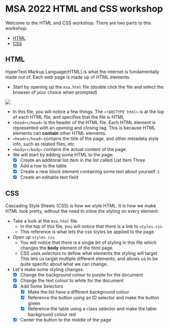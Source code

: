 # MSA 2022 HTML and CSS workshop

Welcome to the HTML and CSS workshop. There are two parts to this workshop:

- [HTML](./README.md#html)
- [CSS](./README.md#css)

## HTML
HyperText Markup Language(HTML) is what the internet is fundamentally made out of. Each web page is made up of HTML elements.

* Start by opening up the `msa.html` file (double click the file and select the browser of your choice when prompted)

![](images/2022-04-14-11-09-06.png)

  * In this file, you will notice a few things. The `<!DOCTYPE html>` is at the top of each HTML file, and specifies that the file is HTML
  * `<head></head>` is the header of the HTML file. Each HTML element is represented with an _opening_ and _closing_ tag. This is because HTML elements can **contain** other HTML elements.
  * `<head></head>` contains the title of the page, and other metadata style info, such as related files, etc.
  * `<body></body>` contains the actual content of the page.
* We will start by adding some HTML to the page:
  - [x] Create an additonal list item in the list called List Item Three
  - [x] Add a row to the table
  - [x] Create a new block element containing some text about yourself :)
  - [x] Create an editable text field

## CSS
Cascading Style Sheets (CSS) is how we _style_ HTML. It is how we make HTML look pretty, without the need to inline the styling on every element.

* Take a look at the `msa.html` file.
  * In the top of this file, you will notice that there is a link to `styles.css`.
  * This reference is what lets the css styles be applied to the page.
* Open up `styles.css`
  * You will notice that there is a single bit of styling in this file which changes the **body** element of the html page.
  * CSS uses _selectors_ to define what elements the styling will target. This lets us target multiple different elements, and allows us to be quite specific about what we can change.
* Let's make some styling changes:
    - [x] Change the background colour to purple for the document
    - [x] Change the text colour to white for the document
    - [x] Add Some Selectors
      - [x] Make the list have a different background colour
      - [x] Reference the button using an ID selector and make the button green
      - [x] Reference the table using a class selector and make the table background colour red
    - [x] Center the button to the middle of the page